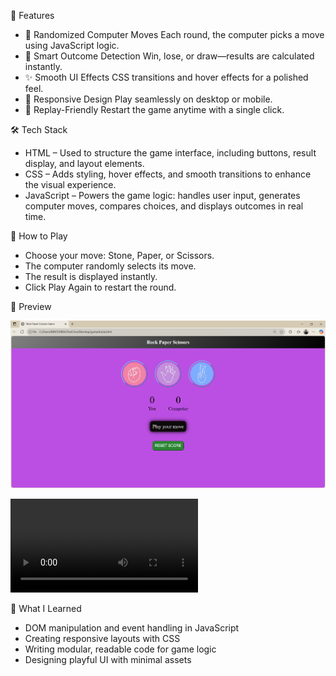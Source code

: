 
🎯 Features
- 🔀 Randomized Computer Moves
Each round, the computer picks a move using JavaScript logic.
- 🧠 Smart Outcome Detection
Win, lose, or draw—results are calculated instantly.
- ✨ Smooth UI Effects
CSS transitions and hover effects for a polished feel.
- 📱 Responsive Design
Play seamlessly on desktop or mobile.
- 🔁 Replay-Friendly
Restart the game anytime with a single click.

🛠️ Tech Stack
- HTML – Used to structure the game interface, including buttons, result display, and layout elements.
- CSS – Adds styling, hover effects, and smooth transitions to enhance the visual experience.
- JavaScript – Powers the game logic: handles user input, generates computer moves, compares choices, and displays outcomes in real time.


🚀 How to Play
- Choose your move: Stone, Paper, or Scissors.
- The computer randomly selects its move.
- The result is displayed instantly.
- Click Play Again to restart the round.

 
📸 Preview

![Preview](https://github.com/MadhuraFadatare/Stone-Paper-Scissors-Game/blob/my-new-branch/Screenshot%202025-09-14%20061802.png)

![Demo](https://github.com/MadhuraFadatare/Stone-Paper-Scissors-Game/blob/my-new-branch/Screen%20Recording%202025-09-14%20061904.mp4)


🧩 What I Learned
- DOM manipulation and event handling in JavaScript
- Creating responsive layouts with CSS
- Writing modular, readable code for game logic
- Designing playful UI with minimal assets


